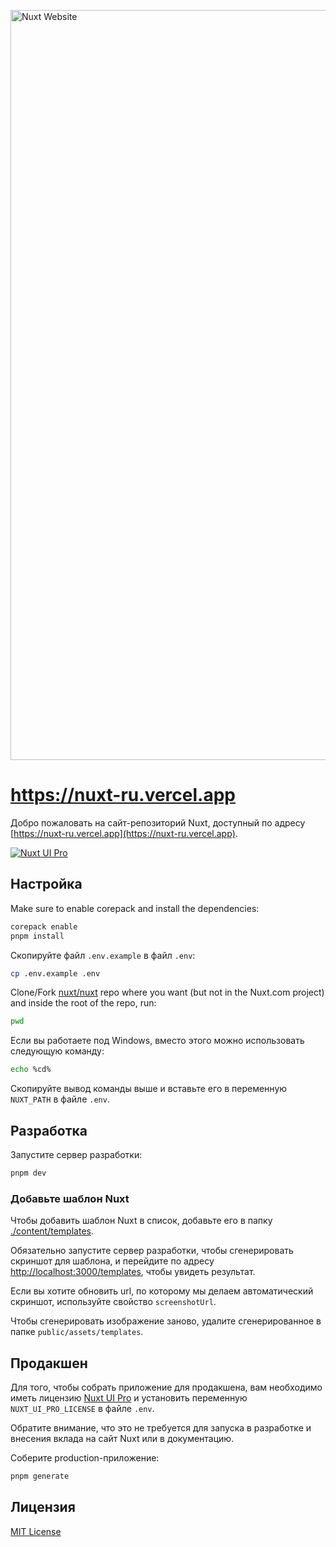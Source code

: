 <a href="https://nuxt.com"><img width="1200" alt="Nuxt Website" src="https://github.com/nuxt/nuxt.com/assets/904724/22772d8b-4fff-4cf9-a592-85c5ff5d6d58"></a>

# <https://nuxt-ru.vercel.app>

Добро пожаловать на сайт-репозиторий Nuxt, доступный по адресу [https://nuxt-ru.vercel.app](https://nuxt-ru.vercel.app).

[![Nuxt UI Pro](https://img.shields.io/badge/Made%20with-Nuxt%20UI%20Pro-00DC82?logo=nuxt.js&labelColor=020420)](https://ui.nuxt.com/pro)

## Настройка

Make sure to enable corepack and install the dependencies:

```bash
corepack enable
pnpm install
```

Скопируйте файл `.env.example` в файл `.env`:

```bash
cp .env.example .env
```

Clone/Fork [nuxt/nuxt](https://github.com/translation-gang/nuxt) repo where you want (but not in the Nuxt.com project) and inside the root of the repo, run:

```bash
pwd
```

Если вы работаете под Windows, вместо этого можно использовать следующую команду:

```bash
echo %cd%
```

Скопируйте вывод команды выше и вставьте его в переменную `NUXT_PATH` в файле `.env`.

## Разработка

Запустите сервер разработки:

```bash
pnpm dev
```

### Добавьте шаблон Nuxt

Чтобы добавить шаблон Nuxt в список, добавьте его в папку [./content/templates](./content/templates).

Обязательно запустите сервер разработки, чтобы сгенерировать скриншот для шаблона, и перейдите по адресу <http://localhost:3000/templates>, чтобы увидеть результат.

Если вы хотите обновить url, по которому мы делаем автоматический скриншот, используйте свойство `screenshotUrl`.

Чтобы сгенерировать изображение заново, удалите сгенерированное в папке `public/assets/templates`.

## Продакшен

Для того, чтобы собрать приложение для продакшена, вам необходимо иметь лицензию [Nuxt UI Pro](https://ui.nuxt.com/pro) и установить переменную `NUXT_UI_PRO_LICENSE` в файле `.env`.

Обратите внимание, что это не требуется для запуска в разработке и внесения вклада на сайт Nuxt или в документацию.

Соберите production-приложение:

```bash
pnpm generate
```

## Лицензия

[MIT License](./LICENSE)

